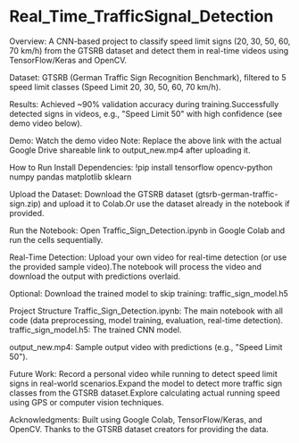 # Real_Time_TrafficSignal_Detection
Overview:
A CNN-based project to classify speed limit signs (20, 30, 50, 60, 70 km/h) from the GTSRB dataset and detect them in real-time videos using TensorFlow/Keras and OpenCV.


Dataset:
GTSRB (German Traffic Sign Recognition Benchmark), filtered to 5 speed limit classes (Speed Limit 20, 30, 50, 60, 70 km/h).

Results:
Achieved ~90% validation accuracy during training.Successfully detected signs in videos, e.g., "Speed Limit 50" with high confidence (see demo video below).

Demo:
Watch the demo video
Note: Replace the above link with the actual Google Drive shareable link to output_new.mp4 after uploading it.

How to Run
Install Dependencies:
!pip install tensorflow opencv-python numpy pandas matplotlib sklearn

Upload the Dataset:
Download the GTSRB dataset (gtsrb-german-traffic-sign.zip) and upload it to Colab.Or use the dataset already in the notebook if provided.

Run the Notebook:
Open
Traffic_Sign_Detection.ipynb in Google Colab and run the cells sequentially.

Real-Time Detection:
Upload your own video for real-time detection (or use the provided sample video).The notebook will process the video and download the output with predictions overlaid.

Optional:
Download the trained model to skip training: traffic_sign_model.h5

Project Structure
Traffic_Sign_Detection.ipynb:
The main notebook with all code (data preprocessing, model training, evaluation, real-time detection).
traffic_sign_model.h5:
The trained CNN model.

output_new.mp4:
Sample output video with predictions (e.g., "Speed Limit 50").

Future Work:
Record a personal video while running to detect speed limit signs in real-world scenarios.Expand the model to detect more traffic sign classes from the GTSRB dataset.Explore calculating actual running speed using GPS or computer vision techniques.

Acknowledgments:
Built using Google Colab, TensorFlow/Keras, and OpenCV.
Thanks to the GTSRB dataset creators for providing the data.
